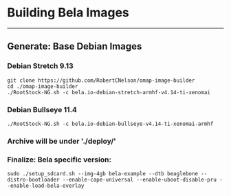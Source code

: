# Building Bela Images

---
## **Generate**: Base Debian Images
  
### Debian Stretch 9.13

    git clone https://github.com/RobertCNelson/omap-image-builder
    cd ./omap-image-builder
    ./RootStock-NG.sh -c bela.io-debian-stretch-armhf-v4.14-ti-xenomai
       
### Debian Bullseye 11.4

    ./RootStock-NG.sh -c bela.io-debian-bullseye-v4.14-ti-xenomai-armhf
        
    
### Archive will be under './deploy/'

### Finalize: Bela specific version:

    sudo ./setup_sdcard.sh --img-4gb bela-example --dtb beaglebone --distro-bootloader --enable-cape-universal --enable-uboot-disable-pru --enable-load-bela-overlay


